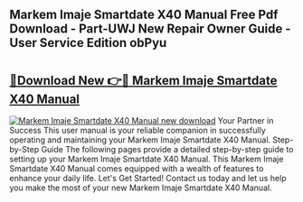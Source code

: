 ## Markem Imaje Smartdate X40 Manual Free Pdf Download - Part-UWJ New Repair Owner Guide - User Service Edition obPyu

# <h2><a href="http://bc57492.oget.top/?id=Markem+Imaje+Smartdate+X40+Manual">🔗Download New 👉🔴 Markem Imaje Smartdate X40 Manual</a></h2>

[![Markem Imaje Smartdate X40 Manual new download](https://i.imgur.com/5g1atiW.png)](http://bc57492.oget.top/?id=Markem+Imaje+Smartdate+X40+Manual)
Your Partner in Success This user manual is your reliable companion in successfully operating and maintaining your Markem Imaje Smartdate X40 Manual. Step-by-Step Guide The following pages provide a detailed step-by-step guide to setting up your Markem Imaje Smartdate X40 Manual. This Markem Imaje Smartdate X40 Manual comes equipped with a wealth of features to enhance your daily life. Let's Get Started! Contact us today and let us help you make the most of your new Markem Imaje Smartdate X40 Manual.

